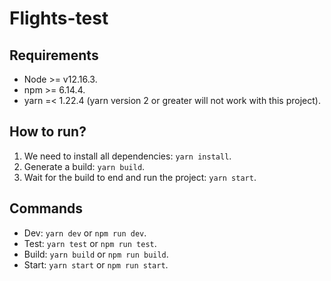 # Flights-test

## Requirements
- Node >= v12.16.3.
- npm >= 6.14.4.
- yarn =< 1.22.4 (yarn version 2 or greater will not work with this project).

## How to run?
1. We need to install all dependencies: `yarn install`.
2. Generate a build: `yarn build`.
3. Wait for the build to end and run the project: `yarn start`.

## Commands
- Dev: `yarn dev` or `npm run dev`.
- Test: `yarn test` or `npm run test`.
- Build: `yarn build` or `npm run build`.
- Start: `yarn start` or `npm run start`.
